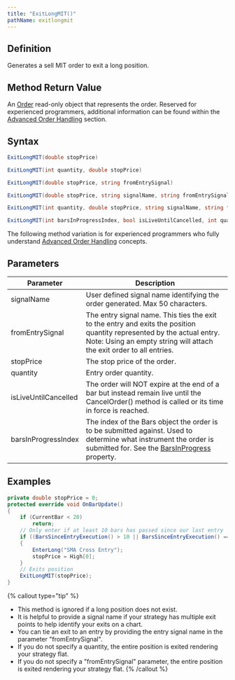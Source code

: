 ```yaml
---
title: "ExitLongMIT()"
pathName: exitlongmit
---
```


## Definition

Generates a sell MIT order to exit a long position.

## Method Return Value

An [Order](order) read-only object that represents the order. Reserved for experienced programmers, additional information can be found within the [Advanced Order Handling](advanced_order_handling) section.

## Syntax

```csharp
ExitLongMIT(double stopPrice)
```

```csharp
ExitLongMIT(int quantity, double stopPrice)
```

```csharp
ExitLongMIT(double stopPrice, string fromEntrySignal)
```

```csharp
ExitLongMIT(double stopPrice, string signalName, string fromEntrySignal)
```

```csharp
ExitLongMIT(int quantity, double stopPrice, string signalName, string fromEntrySignal)
```

```csharp
ExitLongMIT(int barsInProgressIndex, bool isLiveUntilCancelled, int quantity, double stopPrice, string signalName, string fromEntrySignal)
```

The following method variation is for experienced programmers who fully understand [Advanced Order Handling](advanced_order_handling) concepts.

## Parameters

| Parameter              | Description                                                                                                                                                                                                                         |
|------------------------|-------------------------------------------------------------------------------------------------------------------------------------------------------------------------------------------------------------------------------------|
| signalName             | User defined signal name identifying the order generated. Max 50 characters.                                                                                                                                                     |
| fromEntrySignal        | The entry signal name. This ties the exit to the entry and exits the position quantity represented by the actual entry. Note: Using an empty string will attach the exit order to all entries.                                   |
| stopPrice              | The stop price of the order.                                                                                                                                                                                                       |
| quantity               | Entry order quantity.                                                                                                                                                                                                              |
| isLiveUntilCancelled    | The order will NOT expire at the end of a bar but instead remain live until the CancelOrder() method is called or its time in force is reached.                                                                                     |
| barsInProgressIndex    | The index of the Bars object the order is to be submitted against. Used to determine what instrument the order is submitted for. See the [BarsInProgress](barsinprogress) property.                                                |

## Examples

```csharp
private double stopPrice = 0;
protected override void OnBarUpdate()
{
    if (CurrentBar < 20)
        return;
    // Only enter if at least 10 bars has passed since our last entry
    if ((BarsSinceEntryExecution() > 10 || BarsSinceEntryExecution() == -1) && CrossAbove(SMA(10), SMA(20), 1))
    {
        EnterLong("SMA Cross Entry");
        stopPrice = High[0];
    }
    // Exits position
    ExitLongMIT(stopPrice);
}
```

{% callout type="tip" %}

- This method is ignored if a long position does not exist.
- It is helpful to provide a signal name if your strategy has multiple exit points to help identify your exits on a chart.
- You can tie an exit to an entry by providing the entry signal name in the parameter "fromEntrySignal".
- If you do not specify a quantity, the entire position is exited rendering your strategy flat.
- If you do not specify a "fromEntrySignal" parameter, the entire position is exited rendering your strategy flat.
{% /callout %}
